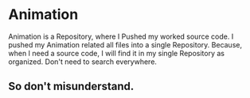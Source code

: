 # Animation

Animation is a Repository, where I Pushed my worked source code. I pushed my Animation related all files into a single Repository. Because, when I need a source code, I will find it in my single Repository as organized. Don't need to search everywhere.

## So don't misunderstand.
